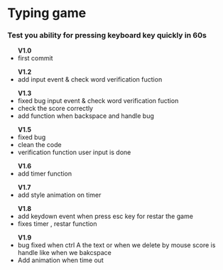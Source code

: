 <h1>Typing game </h1>
<h3>Test you ability for pressing keyboard key quickly in 60s</h3>

<ul>
    <b>V1.0</b>
    <li>first commit </li>
</ul>
<ul>
    <b>V1.2</b>
    <li>add input event & check word verification fuction</li>
</ul>
<ul>
    <b>V1.3</b>
    <li>fixed bug input event & check word verification fuction</li>
    <li>check the score correctly</li>
    <li>add function when backspace and handle bug</li>
</ul>
<ul>
    <b>V1.5</b>
    <li>fixed bug</li>
    <li>clean the code</li>
    <li>verification function user input is done</li>
</ul>

<ul>
    <b>V1.6</b>
    <li>add timer function</li>
</ul>
<ul>
    <b>V1.7</b>
    <li>add style animation on timer</li>
</ul>

<ul>
    <b>V1.8</b>
    <li>add keydown event when press esc key for restar the game</li>
    <li>fixes timer , restar function</li>
    
</ul>
<ul>
    <b>V1.9</b>
    <li>bug fixed when ctrl A the text or when we delete by mouse score is handle like when we bakcspace</li>
    <li>Add animation when time out</li>
</ul>
